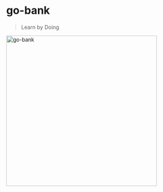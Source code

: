 # go-bank
> Learn by Doing
<img width="400" alt="go-bank" src="https://user-images.githubusercontent.com/48475824/73939698-60866d80-492d-11ea-9004-ec4d2448b8d6.png">
